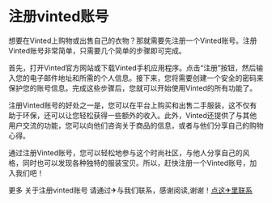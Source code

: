 # 注册vinted账号

想要在Vinted上购物或出售自己的衣物？那就需要先注册一个Vinted账号。注册Vinted账号非常简单，只需要几个简单的步骤即可完成。

首先，打开Vinted官方网站或下载Vinted手机应用程序。点击“注册”按钮，然后输入您的电子邮件地址和所需的个人信息。接下来，您将需要创建一个安全的密码来保护您的账号信息。完成这些步骤后，您就可以开始使用Vinted的所有功能了。

注册Vinted账号的好处之一是，您可以在平台上购买和出售二手服装，这不仅有助于环保，还可以让您轻松获得一些额外的收入。此外，Vinted还提供了与其他用户交流的功能，您可以向他们咨询关于商品的信息，或者与他们分享自己的购物心得。

通过注册Vinted账号，您可以轻松地参与这个时尚社区，与他人分享自己的风格，同时也可以发现各种独特的服装宝贝。所以，赶快注册一个Vinted账号，加入我们吧！

更多 关于注册vinted账号 请通过✈与我们联系，感谢阅读,谢谢！[点这✈里联系](https://ads.k02.cc)